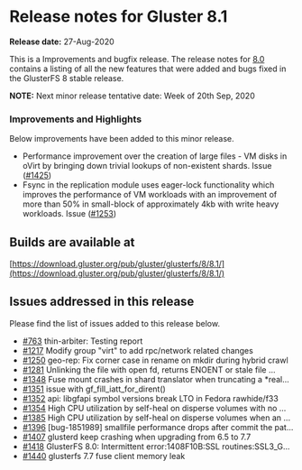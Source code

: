 # Release notes for Gluster 8.1

**Release date:** 27-Aug-2020

This is a Improvements and bugfix release. The release notes for [8.0](8.0.md)
contains a listing of all the new features that were added
and bugs fixed in the GlusterFS 8 stable release.

**NOTE:** Next minor release tentative date: Week of 20th Sep, 2020

### Improvements and Highlights

Below improvements have been added to this minor release.

- Performance improvement over the creation of large files - VM disks in oVirt by bringing down trivial lookups of non-existent shards. Issue ([#1425](https://github.com/gluster/glusterfs/issues/1425))
-  Fsync in the replication module uses eager-lock functionality which improves the performance of VM workloads with an improvement of more than 50% in small-block of approximately 4kb with write heavy workloads. Issue ([#1253](https://github.com/gluster/glusterfs/issues/1253))

## Builds are available at 

[https://download.gluster.org/pub/gluster/glusterfs/8/8.1/](https://download.gluster.org/pub/gluster/glusterfs/8/8.1/)

## Issues addressed in this release

Please find the list of issues added to this release below.

- [#763](https://github.com/gluster/glusterfs/issues/763)  thin-arbiter: Testing report
- [#1217](https://github.com/gluster/glusterfs/issues/1217) Modify group "virt" to add rpc/network related changes
- [#1250](https://github.com/gluster/glusterfs/issues/1250) geo-rep: Fix corner case in rename on mkdir during hybrid crawl
- [#1281](https://github.com/gluster/glusterfs/issues/1281) Unlinking the file with open fd, returns ENOENT or stale file ...
- [#1348](https://github.com/gluster/glusterfs/issues/1348) Fuse mount crashes in shard translator when truncating a *real...
- [#1351](https://github.com/gluster/glusterfs/issues/1351) issue with gf_fill_iatt_for_dirent()
- [#1352](https://github.com/gluster/glusterfs/issues/1352) api: libgfapi symbol versions break LTO in Fedora rawhide/f33
- [#1354](https://github.com/gluster/glusterfs/issues/1354) High CPU utilization by self-heal on disperse volumes with no ...
- [#1385](https://github.com/gluster/glusterfs/issues/1385) High CPU utilization by self-heal on disperse volumes when an ...
- [#1396](https://github.com/gluster/glusterfs/issues/1396) [bug-1851989] smallfile performance drops after commit the pat...
- [#1407](https://github.com/gluster/glusterfs/issues/1407) glusterd keep crashing when upgrading from 6.5 to 7.7
- [#1418](https://github.com/gluster/glusterfs/issues/1418) GlusterFS 8.0: Intermittent error:1408F10B:SSL routines:SSL3_G...
- [#1440](https://github.com/gluster/glusterfs/issues/1440) glusterfs 7.7 fuse client memory leak

